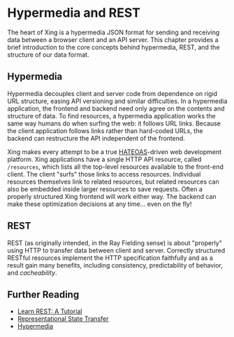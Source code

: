 # Hypermedia and REST

The heart of Xing is a hypermedia JSON format for sending and receiving data between a browser client and an API server. This chapter provides a brief introduction to the core concepts behind hypermedia, REST, and the structure of our data format.

## Hypermedia

Hypermedia decouples client and server code from dependence on rigid URL structure, easing API versioning and similar difficulties. In a hypermedia application, the frontend and backend need only agree on the contents and structure of data. To find resources, a hypermedia application works the same way humans do when surfing the web: it follows URL links. Because the client application follows links rather than hard-coded URLs, the backend can restructure the API independent of the frontend.

Xing makes every attempt to be a true [HATEOAS](https://en.wikipedia.org/wiki/HATEOAS)-driven web development platform. Xing applications have a single HTTP API resource, called ```/resources```, which lists all the top-level resources available to the front-end client. The client "surfs" those links to access resources. Individual resources themselves link to related resources, but related resources can also be embedded inside larger resources to save requests. Often a properly structured Xing frontend will work either way. The backend can make these optimization decisions at any time... even on the fly!

## REST

REST (as originally intended, in the Ray Fielding sense) is about "properly" using HTTP to transfer data between client and server. Correctly structured RESTful resources implement the HTTP specification faithfully and as a result gain many benefits, including consistency, predictability of behavior, and *cacheability*.

## Further Reading

* [Learn REST: A Tutorial](http://rest.elkstein.org/)
* [Representational State Transfer](https://en.wikipedia.org/wiki/Representational_state_transfer)
* [Hypermedia](https://en.wikipedia.org/wiki/Hypermedia)
